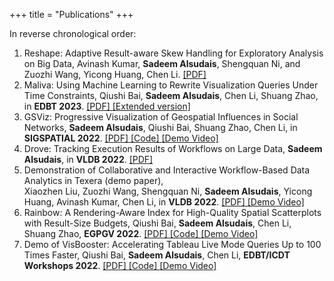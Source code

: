+++
title = "Publications"
+++

<div class="publications">
In reverse chronological order:

1. Reshape: Adaptive Result-aware Skew Handling for Exploratory Analysis on Big Data, Avinash Kumar, **Sadeem Alsudais**, Shengquan Ni, and Zuozhi Wang, Yicong Huang, Chen Li. [ [PDF] ](https://arxiv.org/pdf/2208.13143.pdf)
2. Maliva: Using Machine Learning to Rewrite Visualization Queries Under Time Constraints, Qiushi Bai, **Sadeem Alsudais**, Chen Li, Shuang Zhao, in **EDBT 2023**. [ [PDF] ](https://openproceedings.org/2023/conf/edbt/paper-194.pdf) [ [Extended version] ](https://arxiv.org/pdf/2112.00182.pdf)
3. GSViz: Progressive Visualization of Geospatial Influences in Social Networks, **Sadeem Alsudais**, Qiushi Bai, Shuang Zhao, Chen Li, in **SIGSPATIAL 2022**. [ [PDF] ](https://www.dropbox.com/s/ci6pq1ichq20zef/paper_130.pdf?dl=0) [ [Code] ](https://github.com/sadeemsaleh/gsviz) [ [Demo Video] ](https://www.youtube.com/watch?v=3HGBog984dw)
4. Drove: Tracking Execution Results of Workflows on Large Data, **Sadeem Alsudais**, in **VLDB 2022**. [ [PDF] ](https://ceur-ws.org/Vol-3186/paper_10.pdf)
5. Demonstration of Collaborative and Interactive Workflow-Based Data Analytics in Texera (demo paper),   
   Xiaozhen Liu, Zuozhi Wang, Shengquan Ni, **Sadeem Alsudais**, Yicong Huang, Avinash Kumar, Chen Li, in **VLDB 2022**. [ [PDF] ](https://www.vldb.org/pvldb/vol15/p3738-liu.pdf) [ [Demo Video] ](https://youtu.be/2gfPUZNsoBs)
6. Rainbow: A Rendering-Aware Index for High-Quality Spatial Scatterplots with Result-Size Budgets, Qiushi Bai, **Sadeem Alsudais**, Chen Li, Shuang Zhao, **EGPGV 2022**. [ [PDF] ](https://diglib.eg.org/bitstream/handle/10.2312/pgv20221060/001-005.pdf?sequence=1&isAllowed=y) [ [Code] ](https://github.com/ISG-ICS/rainbow) [ [Demo Video] ](https://www.youtube.com/watch?v=UjuPc0FTjck)
7. Demo of VisBooster: Accelerating Tableau Live Mode Queries Up to 100 Times Faster, Qiushi Bai, **Sadeem Alsudais**, Chen Li, **EDBT/ICDT Workshops 2022**. [ [PDF] ](https://ceur-ws.org/Vol-3135/bigvis_short5.pdf) [ [Code] ](https://github.com/ISG-ICS/VisBooster) [ [Demo Video] ](https://www.youtube.com/watch?v=TsO6EaRzrb4)
</div>